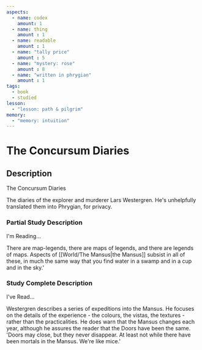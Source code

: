```yaml
---
aspects: 
  - name: codex
    amount: 1
  - name: thing
    amount : 1
  - name: readable
    amount : 1
  - name: "tally price"
    amount : 5
  - name: "mystery: rose"
    amount : 8
  - name: "written in phrygian"
    amount : 1
tags:
  - book
  - studied
lesson:
  - "lesson: path & pilgrim"
memory:
  - "memory: intuition"
---
```


# The Concursum Diaries

## Description
The Concursum Diaries

The diaries of the explorer and murderer Lars Westergren. He's unhelpfully translated them into Phrygian, for privacy.
### Partial Study Description
I'm Reading...

There are map-legends, there are maps of legends, and there are legends of maps. Aspects of [[World/The Mansus|the Mansus]] subsist in all of these, in much the same way that you find water in a swamp and in a cup and in the sky.'
### Study Complete Description
I've Read...

Westergren describes a series of expeditions into the Mansus. He focuses on the details of the experience - the colours, the vistas, the textures - rather than the practicalities. He does warn that the Mansus changes each year, although he assures the reader that the Doors have been the same. 'Doors may close, but they never disappear. At least not while there have been mortals in the Mansus. We're like mice.'